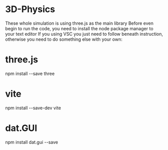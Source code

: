 # 3D-Physics
These whole simulation is using three.js as the main library
Before even begin to run the code, you need to install the node package manager to your text editor
If you using VSC you just need to follow beneath instruction, otherwise you need to do something else with your own:

# three.js
npm install --save three

# vite
npm install --save-dev vite

# dat.GUI
npm install dat.gui --save
